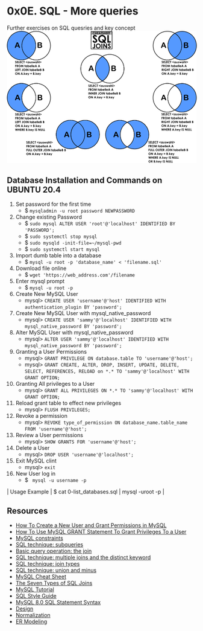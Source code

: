 # 0x0E. SQL - More queries
Further exercises on SQL quesries and key concept
![SQL-JOIN](https://github.com/jacobgbemi/alx-higher_level_programming/blob/master/0x0E-SQL_more_queries/sql_join.png)

## Database Installation and Commands on UBUNTU 20.4

1. Set password for the first time
	- $ ```mysqladmin -u root password NEWPASSWORD```
2. Change existing Password
	- $ ```sudo mysql ALTER USER 'root'@'localhost' IDENTIFIED BY 'PASSWORD';```
	- $ ```sudo systemctl stop mysql```
	- $ ```sudo mysqld -init-file=~/mysql-pwd```
	- $ ```sudo systemctl start mysql```
3. Import dumb table into a database
	- $ ```mysql -u root -p 'database_name' < 'filename.sql'```
4. Download file online
	- $ ```wget 'https://web_address.com'/filename```
5. Enter mysql prompt
	- $ ```mysql -u root -p```
6. Create New MySQL User
	- mysql> ```CREATE USER 'username'@'host' IDENTIFIED WITH authentication_plugin BY 'password';```
7. Create New MySQL User with mysql_native_password
	- mysql> ```CREATE USER 'sammy'@'localhost' IDENTIFIED WITH mysql_native_password BY 'password';```
8. Alter MySQL User with mysql_native_password
	- mysql> ```ALTER USER 'sammy'@'localhost' IDENTIFIED WITH mysql_native_password BY 'password';```
9. Granting a User Permissions
	- mysql> ```GRANT PRIVILEGE ON database.table TO 'username'@'host';```
	- mysql> ```GRANT CREATE, ALTER, DROP, INSERT, UPDATE, DELETE, SELECT, REFERENCES, RELOAD on *.* TO 'sammy'@'localhost' WITH GRANT OPTION;```
10. Granting All privileges to a User
	- mysql> ```GRANT ALL PRIVILEGES ON *.* TO 'sammy'@'localhost' WITH GRANT OPTION;```
11. Reload grant table to effect new privileges
	- mysql> ```FLUSH PRIVILEGES;```
12. Revoke a permission
	- mysql> ```REVOKE type_of_permission ON database_name.table_name FROM 'username'@'host';```
13. Review a User permissions
	- mysql> ```SHOW GRANTS FOR 'username'@'host';```
14. Delete a User
	- mysql> ```DROP USER 'username'@'localhost';```
15. Exit MySQL clint
	- mysql> ```exit```
16. New User log in
	- $ ``` mysql -u username -p```
  
  | Usage Example | $ cat 0-list_databases.sql | mysql -uroot -p |
  
## Resources
- [How To Create a New User and Grant Permissions in MySQL](https://alx-intranet.hbtn.io/rltoken/RniBKj48bnIN8xpXhGl1yA)
- [How To Use MySQL GRANT Statement To Grant Privileges To a User](https://alx-intranet.hbtn.io/rltoken/FIiEIvA6IN_hSKM5TvgyxQ)
- [MySQL constraints](https://alx-intranet.hbtn.io/rltoken/LrovGa6N-OE2ID_tpWZRaQ)
- [SQL technique: subqueries](https://alx-intranet.hbtn.io/rltoken/kR71h5zjkPtx4kBoVf7q0g)
- [Basic query operation: the join](https://alx-intranet.hbtn.io/rltoken/rNMJeQ1jbNTCljbvCSjf6w)
- [SQL technique: multiple joins and the distinct keyword](https://alx-intranet.hbtn.io/rltoken/HhZ6TJ1q5S0aR4lhfpKdOQ)
- [SQL technique: join types](https://alx-intranet.hbtn.io/rltoken/T6FZUQdsMzr8hgNInBzudA)
- [SQL technique: union and minus](https://alx-intranet.hbtn.io/rltoken/Nd-sdM8QUpf0YKIlXzVv4w)
- [MySQL Cheat Sheet](https://alx-intranet.hbtn.io/rltoken/xP00kJWWi0SzvK-Lt8YdLQ)
- [The Seven Types of SQL Joins](https://alx-intranet.hbtn.io/rltoken/-plhBsra0N7BOuFoEg--zg)
- [MySQL Tutorial](https://alx-intranet.hbtn.io/rltoken/I4Lws_eQrIrNTbkZvvk-oQ)
- [SQL Style Guide](https://alx-intranet.hbtn.io/rltoken/051eAEP_rePBU7jeh879GA)
- [MySQL 8.0 SQL Statement Syntax](https://alx-intranet.hbtn.io/rltoken/YavbYiraYFr8oTukT_N6eQ)
- [Design](https://alx-intranet.hbtn.io/rltoken/EWLRPeqr5sQ9AqfoG_KXxw)
- [Normalization](https://alx-intranet.hbtn.io/rltoken/mqBhYoSYbhH5ZZrhDcY0kA)
- [ER Modeling](https://alx-intranet.hbtn.io/rltoken/R0exkJmf-2ddKjGfa8D0dA)
